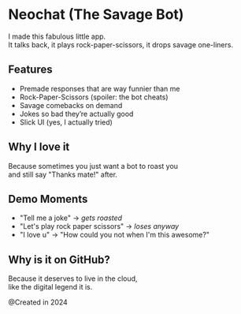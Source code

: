 # Neochat (The Savage Bot)
 I made this fabulous little app.  
It talks back, it plays rock-paper-scissors, it drops savage one-liners.  

## Features
- Premade responses that are way funnier than me
- Rock-Paper-Scissors (spoiler: the bot cheats)
- Savage comebacks on demand
- Jokes so bad they’re actually good
- Slick UI (yes, I actually tried)

## Why I love it
Because sometimes you just want a bot to roast you  
and still say "Thanks mate!" after.

## Demo Moments
- "Tell me a joke" → *gets roasted*
- "Let's play rock paper scissors" → *loses anyway*
- "I love u" → "How could you not when I'm this awesome?"

## Why is it on GitHub?
Because it deserves to live in the cloud,  
like the digital legend it is.


@Created in 2024


